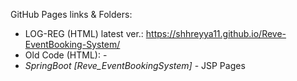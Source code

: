 GitHub Pages links & Folders: 
* LOG-REG (HTML) latest ver.: https://shhreyya11.github.io/Reve-EventBooking-System/
* Old Code (HTML): -
* *SpringBoot [Reve_EventBookingSystem]* - JSP Pages
